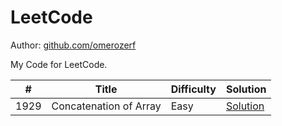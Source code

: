 # LeetCode

Author: [github.com/omerozerf](https://github.com/omerozerf)

My Code for LeetCode.
  
 
\# | Title | Difficulty | Solution 
---|---|---|---
1929 | Concatenation of Array | Easy | [Solution](leetcode/1929.%20Concatenation%20of%20Array)
